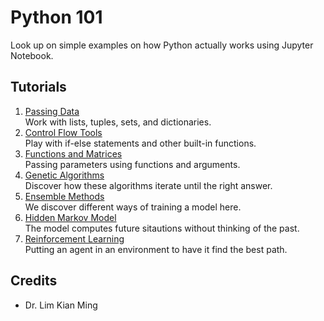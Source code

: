 # Python 101
Look up on simple examples on how Python actually works using Jupyter Notebook.

## Tutorials
1. [Passing Data](../master/passingData.ipynb)  
Work with lists, tuples, sets, and dictionaries.
2. [Control Flow Tools](../master/controlFlowTools.ipynb)  
Play with if-else statements and other built-in functions.
3. [Functions and Matrices](../master/functionsAndMatrices.ipynb)  
Passing parameters using functions and arguments.
4. [Genetic Algorithms](../master/geneticAlgorithms.ipynb)  
Discover how these algorithms iterate until the right answer.
5. [Ensemble Methods](../master/ensembleMethods.ipynb)  
We discover different ways of training a model here.
5. [Hidden Markov Model](../master/hiddenMarkovModel.ipynb)  
The model computes future sitautions without thinking of the past.
5. [Reinforcement Learning](../master/reinforcementLearning.ipynb)  
Putting an agent in an environment to have it find the best path.

## Credits
* Dr. Lim Kian Ming